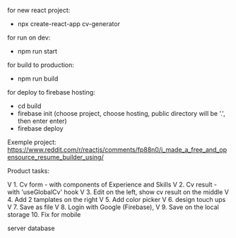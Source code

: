 for new react project:
- npx create-react-app cv-generator

for run on dev:
- npm run start

for build to production:
- npm run build

for deploy to firebase hosting:
- cd build
- firebase init (choose project, choose hosting, public directory will be '.', then enter enter)
- firebase deploy

Exemple project:
https://www.reddit.com/r/reactjs/comments/fp88n0/i_made_a_free_and_opensource_resume_builder_using/

Product tasks:

V 1. Cv form - with components of Experience and Skills
V 2. Cv result - with 'useGlobalCv' hook 
V 3. Edit on the left, show cv result on the middle
V 4. Add 2 tamplates on the right
V 5. Add color picker
V 6. design touch ups
V 7. Save as file
V 8. Login with Google (Firebase),
V 9. Save on the local storage 
10. Fix for mobile


server
database 
